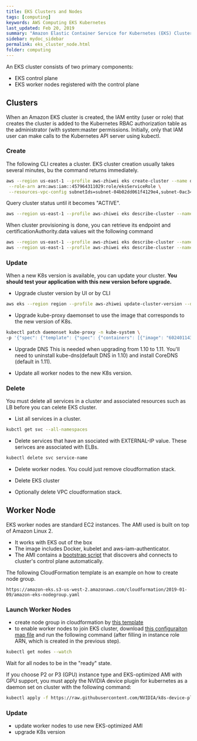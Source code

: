 ```yaml
---
title: EKS Clusters and Nodes
tags: [computing]
keywords: AWS Computing EKS Kubernetes
last_updated: Feb 20, 2019
summary: "Amazon Elastic Container Service for Kubernetes (EKS) Clusters and Nodes"
sidebar: mydoc_sidebar
permalink: eks_cluster_node.html
folder: computing
---
```

An EKS cluster consists of two primary components:
* EKS control plane
* EKS worker nodes registered with the control plane

## Clusters
When an Amazon EKS cluster is created, the IAM entity (user or role) that creates the cluster is
added to the Kubernetes RBAC authorization table as the administrator (with system:master
permissions. Initially, only that IAM user can make calls to the Kubernetes API server using
kubectl.

### Create
The following CLI creates a cluster. EKS cluster creation usually takes several minutes, bu the command returns immediately.

```bash
aws --region us-east-1 --profile aws-zhiwei eks create-cluster --name dev-cluster \
 --role-arn arn:aws:iam::457964311029:role/eksServiceRole \
 --resources-vpc-config subnetIds=subnet-04b02dd061f4129e4,subnet-0ac348a0978bd47ca,subnet-0be7c84985cc78393,securityGroupdIds=sg-011fb571c9fc31fcc
```

Query cluster status until it becomes "ACTIVE".
```bash
aws --region us-east-1 --profile aws-zhiwei eks describe-cluster --name dev-cluster --query cluster.status --output text
```

When cluster provisioning is done, you can retrieve its endpoint and certificationAuthority.data values wit the following command
```bash
aws --region us-east-1 --profile aws-zhiwei eks describe-cluster --name dev-cluster --query cluster.endpoint --output text
aws --region us-east-1 --profile aws-zhiwei eks describe-cluster --name dev-cluster --query cluster.certificateAuthority.data --output text
```

### Update
When a new K8s version is available, you can update your cluster. **You should test your application with this new version 
before upgrade.**

* Upgrade cluster version by UI or by CLI
```bash
aws eks --region region --profile aws-zhiwei update-cluster-version --dev-cluster --kubernetes-version 1.11
```

* Upgrade kube-proxy daemonset to use the image that corresponds to the new version of K8s.
```bash
kubectl patch daemonset kube-proxy -n kube-system \
-p '{"spec": {"template": {"spec": {"containers": [{"image": "602401143452.dkr.ecr.us-east-1.amazonaws.com/eks/kube-proxy:v1.11.5","name":"kube-proxy"}]}}}}'
```

* Upgrade DNS 
This is needed when upgrading from 1.10 to 1.11. You'll need to uninstall kube-dns(default DNS in 1.10) and install CoreDNS (default in 1.11).

* Update all worker nodes to the new K8s version.

### Delete
You must delete all services in a cluster and associated resources such as LB before you can celete EKS cluster.

* List all services in a cluster.
```bash
kubctl get svc --all-namespaces
```

* Delete services that have an ssociated with EXTERNAL-IP value. These serivces are associated with ELBs.
```bash
kubectl delete svc service-name
```

* Delete worker nodes. You could just remove cloudformation stack.

* Delete EKS cluster

* Optionally delete VPC cloudformation stack.

## Worker Node
EKS worker nodes are standard EC2 instances. The AMI used is built on top of Amazon Linux 2. 
* It works with EKS out of the box 
* The image includes Docker, kubelet and aws-iam-authenticator. 
* The AMI contains a [bootstrap script](https://github.com/awslabs/amazon-eks-ami/blob/master/files/bootstrap.sh) that discovers ahd connects to cluster's control plane automatically.

The following CloudFormation template is an example on how to create node group.
```text
https://amazon-eks.s3-us-west-2.amazonaws.com/cloudformation/2019-01-09/amazon-eks-nodegroup.yaml
```

### Launch Worker Nodes
* create node group in cloudformation by [this template](https://amazon-eks.s3-us-west-2.amazonaws.com/cloudformation/2019-01-09/amazon-eks-nodegroup.yaml)
* to enable worker nodes to join EKS cluster, download [this configuraiton map file](https://amazon-eks.s3-us-west-2.amazonaws.com/cloudformation/2019-01-09/aws-auth-cm.yaml)
    and run the following command (after filling in instance role ARN, which is created in the previous step).
```bash
kubectl get nodes --watch
```
Wait for all nodes to be in the "ready" state.

If you choose P2 or P3 (GPU) instance type and EKS-optimized AMI with GPU support, you must apply the NVIDIA device
plugin for kubernetes as a daemon set on cluster with the following command:
```bash
kubectl apply -f https://raw.githubusercontent.com/NVIDIA/k8s-device-plugin/v1.11/nvidia-device-plugin.yml
```
### Update
* update worker nodes to use new EKS-optimized AMI
* upgrade K8s version

